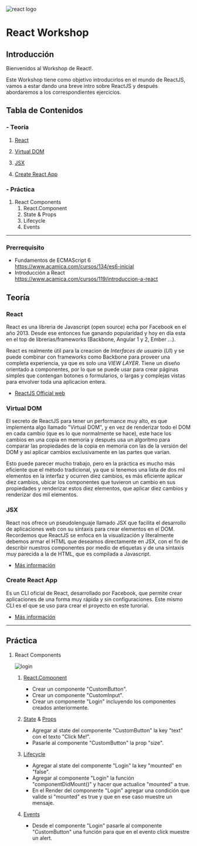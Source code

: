 ![react logo](https://xabikos.gallerycdn.vsassets.io/extensions/xabikos/reactsnippets/1.2.1/1486301381125/Microsoft.VisualStudio.Services.Icons.Default)

# React Workshop

## Introducción

Bienvenidos al Workshop de React!.

Este Workshop tiene como objetivo introducirlos en el mundo de ReactJS, vamos a estar dando una breve intro sobre ReactJS y después abordaremos a los correspondientes ejercicios.

## Tabla de Contenidos

### - Teoría

1. [React](#react)

2. [Virtual DOM](#virtual-dom)

3. [JSX](#jsx)

4. [Create React App](#create-react-app)

### - Práctica

1. React Components
    1. React.Component
    2. State & Props
    3. Lifecycle
    4. Events

---

### Prerrequisito

- Fundamentos de ECMAScript 6 <https://www.acamica.com/cursos/134/es6-inicial>
- Introducción a React <https://www.acamica.com/cursos/119/introduccion-a-react>

## Teoría

### React

React es una libreria de Javascript (open source) echa por Facebook en el año 2013. Desde ese entonces fue ganando popularidad y hoy en día esta en el top de librerias/frameworks (Backbone, Angular 1 y 2, Ember ...).

React es realmente útil para la creacion de *Interfaces de usuario* (*UI*) y se puede combinar con frameworks como Backbone para proveer una completa experiencia, ya que es solo una _VIEW LAYER_. 
Tiene un diseño orientado a componentes, por lo que se puede usar para crear páginas simples que contengan botones o formularios, o largas y complejas vistas para envolver toda una aplicacion entera.

- [ReactJS Official web](https://facebook.github.io/react/)

### Virtual DOM

El secreto de ReactJS para tener un performance muy alto, es que implementa algo llamado "Virtual DOM", y en vez de renderizar todo el DOM en cada cambio (que es lo que normalmente se hace), este hace los cambios en una copia en memoria y después usa un algoritmo para comparar las propiedades de la copia en memoria con las de la versión del DOM y así aplicar cambios exclusivamente en las partes que varían.

Esto puede parecer mucho trabajo, pero en la práctica es mucho más eficiente que el método tradicional, ya que si tenemos una lista de dos mil elementos en la interfaz y ocurren diez cambios, es más eficiente aplicar diez cambios, ubicar los componentes que tuvieron un cambio en sus propiedades y renderizar estos diez elementos, que aplicar diez cambios y renderizar dos mil elementos.

### JSX

React nos ofrece un pseudolenguaje llamado JSX que facilita el desarrollo de aplicaciones web con su sintaxis para crear elementos en el DOM.
Recordemos que ReactJS se enfoca en la visualización y literalmente debemos armar el HTML que deseamos directamente en JSX, con el fin de describir nuestros componentes por medio de etiquetas y de una sintaxis muy parecida a la de HTML, que es compilada a Javascript.

- [Más información](https://facebook.github.io/react/docs/introducing-jsx.html)

### Create React App

Es un CLI oficial de React, desarrollado por Facebook, que permite crear aplicaciones de una forma muy rápida y sin configuraciones.
Este mismo CLI es el que se uso para crear el proyecto en este turorial.

- [Más información](https://github.com/facebookincubator/create-react-app)

---

## Práctica

1. React Components

    ![login](https://s-media-cache-ak0.pinimg.com/originals/75/22/66/752266eb11ff31cfbd0dfa5d41badd75.jpg)

    1. [React.Component](https://facebook.github.io/react/docs/react-component.html)
        * Crear un componente "CustomButton".
        * Crear un componente "CustomInput".
        * Crear un componente "Login" incluyendo los componentes creados anteriormente.

    2. [State](https://facebook.github.io/react/docs/react-component.html#state) & [Props](https://facebook.github.io/react/docs/react-component.html#props)
        * Agregar al state del componente "CustomButton" la key "text" con el texto "Click Me!".
        * Pasarle al componente "CustomButton" la prop "size".

    3. [Lifecycle](https://facebook.github.io/react/docs/react-component.html#the-component-lifecycle)
        * Agregar al state del componente "Login" la key "mounted" en "false".
        * Agregar al componente "Login" la función "componentDidMount()" y hacer que actualice "mounted" a true.
        * En el Render del componente "Login" agregar una condición que valide si "mounted" es true y que en ese caso muestre un mensaje.

    4. [Events](https://facebook.github.io/react/docs/handling-events.html)
        * Desde el componente "Login" pasarle al componente "CustomButton" una función para que en el evento click muestre un alert.
